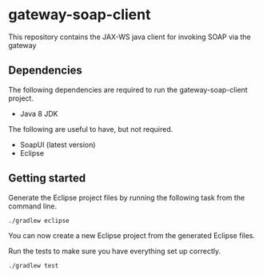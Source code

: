 # gateway-soap-client

This repository contains the JAX-WS java client for invoking SOAP via the gateway

## Dependencies

The following dependencies are required to run the gateway-soap-client project. 
- Java 8 JDK

The following are useful to have, but not required.
- SoapUI (latest version)
- Eclipse

## Getting started

Generate the Eclipse project files by running the following task from the command line.

```bash
./gradlew eclipse
```

You can now create a new Eclipse project from the generated Eclipse files.

Run the tests to make sure you have everything set up correctly.

```bash
./gradlew test
```
